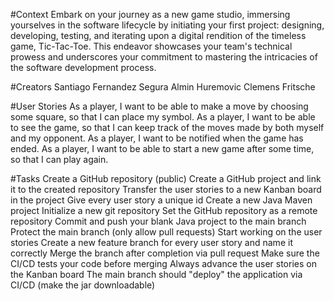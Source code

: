 #Context
Embark on your journey as a new game studio, immersing yourselves in the software lifecycle by initiating your first project: designing, developing, testing, and iterating upon a digital rendition of the timeless game, Tic-Tac-Toe. This endeavor showcases your team's technical prowess and underscores your commitment to mastering the intricacies of the software development process.

#Creators
Santiago Fernandez Segura 
Almin Huremovic
Clemens Fritsche

#User Stories
As a player, I want to be able to make a move by choosing some square, so that I can place my symbol.
As a player, I want to be able to see the game, so that I can keep track of the moves made by both myself and my opponent.
As a player, I want to be notified when the game has ended.
As a player, I want to be able to start a new game after some time, so that I can play again.

#Tasks
Create a GitHub repository (public)
Create a GitHub project and link it to the created repository
Transfer the user stories to a new Kanban board in the project
Give every user story a unique id
Create a new Java Maven project
Initialize a new git repository
Set the GitHub repository as a remote repository
Commit and push your blank Java project to the main branch
Protect the main branch (only allow pull requests)
Start working on the user stories
Create a new feature branch for every user story and name it correctly
Merge the branch after completion via pull request
Make sure the CI/CD tests your code before merging
Always advance the user stories on the Kanban board
The main branch should "deploy" the application via CI/CD (make the jar downloadable)
